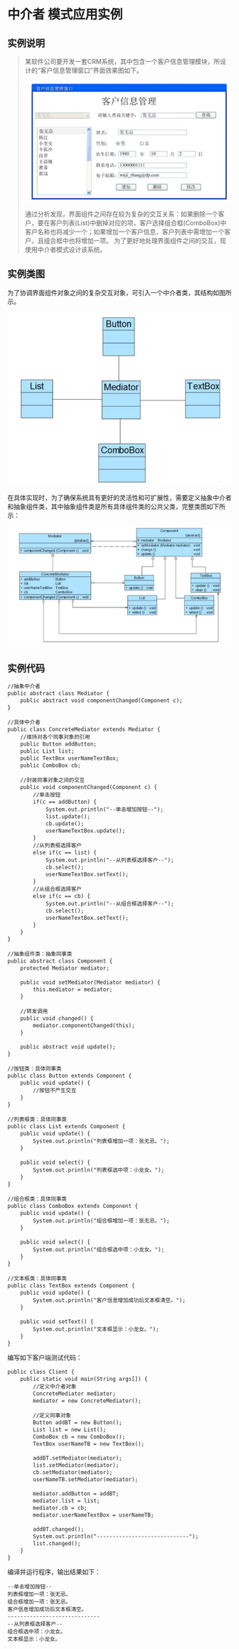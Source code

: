 # 中介者 模式应用实例
## 实例说明
>某软件公司要开发一套CRM系统，其中包含一个客户信息管理模块，所设计的“客户信息管理窗口”界面效果图如下。
>
>![客户信息管理窗口界面图](../../图片/客户信息管理窗口界面图.jpg)
>
>通过分析发现，界面组件之间存在较为复杂的交互关系：如果删除一个客户，要在客户列表(List)中删掉对应的项，客户选择组合框(ComboBox)中客户名称也将减少一个；如果增加一个客户信息，客户列表中需增加一个客户，且组合框中也将增加一项。
为了更好地处理界面组件之间的交互，现使用中介者模式设计该系统。

## 实例类图
为了协调界面组件对象之间的复杂交互对象，可引入一个中介者类，其结构如图所示。    

![引入了中介者类的客户信息管理窗口结构示意图](../../图片/引入了中介者类的客户信息管理窗口结构示意图.jpg)

在具体实现时，为了确保系统具有更好的灵活性和可扩展性，需要定义抽象中介者和抽象组件类，其中抽象组件类是所有具体组件类的公共父类，完整类图如下所示：

![重构后的客户信息管理窗口结构图](../../图片/重构后的客户信息管理窗口结构图.jpg)

## 实例代码
```
//抽象中介者  
public abstract class Mediator {  
    public abstract void componentChanged(Component c);  
}  

//具体中介者  
public class ConcreteMediator extends Mediator {  
    //维持对各个同事对象的引用  
    public Button addButton;  
    public List list;  
    public TextBox userNameTextBox;  
    public ComboBox cb;  

    //封装同事对象之间的交互  
    public void componentChanged(Component c) {  
        //单击按钮  
        if(c == addButton) {  
            System.out.println("--单击增加按钮--");  
            list.update();  
            cb.update();  
            userNameTextBox.update();  
        }  
        //从列表框选择客户  
        else if(c == list) {  
            System.out.println("--从列表框选择客户--");  
            cb.select();  
            userNameTextBox.setText();  
        }  
        //从组合框选择客户  
        else if(c == cb) {  
            System.out.println("--从组合框选择客户--");  
            cb.select();  
            userNameTextBox.setText();  
        }  
    }  
}  

//抽象组件类：抽象同事类  
public abstract class Component {  
    protected Mediator mediator;  

    public void setMediator(Mediator mediator) {  
        this.mediator = mediator;  
    }  

    //转发调用  
    public void changed() {  
        mediator.componentChanged(this);  
    }  

    public abstract void update();    
}  

//按钮类：具体同事类  
public class Button extends Component {  
    public void update() {  
        //按钮不产生交互  
    }  
}  

//列表框类：具体同事类  
public class List extends Component {  
    public void update() {  
        System.out.println("列表框增加一项：张无忌。");  
    }  

    public void select() {  
        System.out.println("列表框选中项：小龙女。");  
    }  
}  

//组合框类：具体同事类  
public class ComboBox extends Component {  
    public void update() {  
        System.out.println("组合框增加一项：张无忌。");  
    }  

    public void select() {  
        System.out.println("组合框选中项：小龙女。");  
    }  
}  

//文本框类：具体同事类  
public class TextBox extends Component {  
    public void update() {  
        System.out.println("客户信息增加成功后文本框清空。");  
    }  

    public void setText() {  
        System.out.println("文本框显示：小龙女。");  
    }  
}
```
编写如下客户端测试代码：
```
public class Client {  
    public static void main(String args[]) {  
        //定义中介者对象  
        ConcreteMediator mediator;  
        mediator = new ConcreteMediator();  

        //定义同事对象  
        Button addBT = new Button();  
        List list = new List();  
        ComboBox cb = new ComboBox();  
        TextBox userNameTB = new TextBox();  

        addBT.setMediator(mediator);  
        list.setMediator(mediator);  
        cb.setMediator(mediator);  
        userNameTB.setMediator(mediator);  

        mediator.addButton = addBT;  
        mediator.list = list;  
        mediator.cb = cb;  
        mediator.userNameTextBox = userNameTB;  

        addBT.changed();  
        System.out.println("-----------------------------");  
        list.changed();  
    }  
}
```
编译并运行程序，输出结果如下：
```
--单击增加按钮--
列表框增加一项：张无忌。
组合框增加一项：张无忌。
客户信息增加成功后文本框清空。
-----------------------------
--从列表框选择客户--
组合框选中项：小龙女。
文本框显示：小龙女。
```